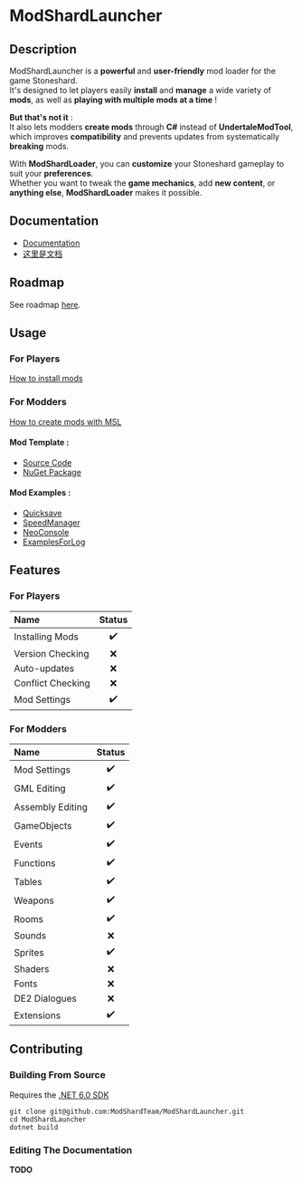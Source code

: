 # ModShardLauncher


## Description

ModShardLauncher is a **powerful** and **user-friendly** mod loader for the game Stoneshard. <br>
It's designed to let players easily **install** and **manage** a wide variety of **mods**, as well as **playing with multiple mods at a time** ! <br>

**But that's not it** : <br>
It also lets modders **create mods** through **C#** instead of **UndertaleModTool**, which improves **compatibility** and prevents updates from systematically **breaking** mods.

With **ModShardLoader**, you can **customize** your Stoneshard gameplay to suit your **preferences**. <br>
Whether you want to tweak the **game mechanics**, add **new content**, or **anything else**, **ModShardLoader** makes it possible.

## Documentation

- [Documentation](https://modshardteam.github.io/ModShardLauncher/guides/introduction.html)
- [这里是文档](https://modshardteam.github.io/ModShardLauncher/zh/guides/introduction.html)

## Roadmap

See roadmap [here](https://github.com/ModShardTeam/ModShardLauncher/milestones).

## Usage
### For Players
[How to install mods](https://modshardteam.github.io/ModShardLauncher/guides/how-to-play-mod.html)
### For Modders
[How to create mods with MSL](https://modshardteam.github.io/ModShardLauncher/guides/start-modding.html) <br>
#### Mod Template : <br>
- [Source Code](https://github.com/ModShardTeam/ModShardLauncherTemplate)
- [NuGet Package](https://www.nuget.org/packages/ModShardLauncher.Templates)
#### Mod Examples :
- [Quicksave](https://github.com/Nylux/Stoneshard-Quicksave)
- [SpeedManager](https://github.com/Nylux/Stoneshard-SpeedManager)
- [NeoConsole](https://github.com/Nylux/Stoneshard-NeoConsole)
- [ExamplesForLog](https://github.com/remyCases/ExamplesForLogMod)

## Features

### For Players

| **Name** | **Status** |
| :------ | :--------: |
| Installing Mods | :heavy_check_mark: |
| Version Checking | :x: |
| Auto-updates | :x: |
| Conflict Checking | :x: |
| Mod Settings | :heavy_check_mark: |

### For Modders

| Name | Status |
| :------ | :--------: |
| Mod Settings | :heavy_check_mark: |
| GML Editing  | :heavy_check_mark: |
| Assembly Editing | :heavy_check_mark: |
| GameObjects | :heavy_check_mark: |
| Events | :heavy_check_mark: |
| Functions | :heavy_check_mark: |
| Tables | :heavy_check_mark: |
| Weapons | :heavy_check_mark: |
| Rooms | :heavy_check_mark: |
| Sounds | :x: |
| Sprites | :heavy_check_mark: |
| Shaders | :x: |
| Fonts | :x: |
| DE2 Dialogues | :x: |
| Extensions | :heavy_check_mark: |

## Contributing
### Building From Source
Requires the [.NET 6.0 SDK](https://dotnet.microsoft.com/en-us/download/dotnet/6.0)

`git clone git@github.com:ModShardTeam/ModShardLauncher.git` </br>
`cd ModShardLauncher` </br>
`dotnet build`

### Editing The Documentation
**TODO**
